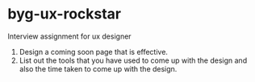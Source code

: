 # byg-ux-rockstar
Interview assignment for ux designer

1. Design a coming soon page that is effective.
2. List out the tools that you have used to come up with the design and also the time taken to come up with the design.
